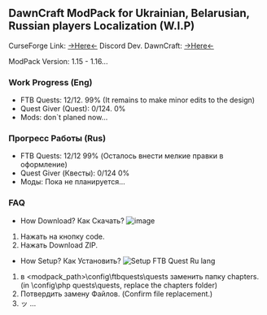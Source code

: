 ## DawnCraft ModPack for Ukrainian, Belarusian, Russian players Localization (W.I.P)

CurseForge Link: [->Here<-](https://www.curseforge.com/minecraft/modpacks/dawn-craft "DawnCraft - An Adventure RPG Modpack")
Discord Dev. DawnCraft: [->Here<-](https://www.curseforge.com/linkout?remoteUrl=https%253a%252f%252fdiscord.com%252finvite%252fUjPx5jzd3m)

ModPack Version: 1.15 - 1.16...



### Work Progress (Eng)

 - FTB Quests: 12/12. 99% (It remains to make minor edits to the design)
 - Quest Giver (Quest): 0/124. 0%
 - Mods: don`t planed now...

### Прогресс Работы (Rus)

 - FTB Quests: 12/12 99% (Осталось внести мелкие правки в оформление) 
 - Quest Giver (Квесты): 0/124 0%
 - Моды: Пока не планируется...

### FAQ
- How Download? Как Скачать?
![image](https://user-images.githubusercontent.com/54354556/236098543-9721d28f-30d3-41e7-8386-f704b45d3036.png)
1. Нажать на кнопку code.
2. Нажать Download ZIP.
- How Setup? Как Установить?
![Setup FTB Quest Ru lang](https://user-images.githubusercontent.com/54354556/236097412-1678b4de-d2bf-401e-a064-7de7a7976dce.png)
1. в <modpack_path>\config\ftbquests\quests заменить папку chapters. (in <mod pack_path>\config\php quests\quests, replace the chapters folder)
2. Потвердить замену Файлов. (Confirm file replacement.)
3. ッ
 ...

